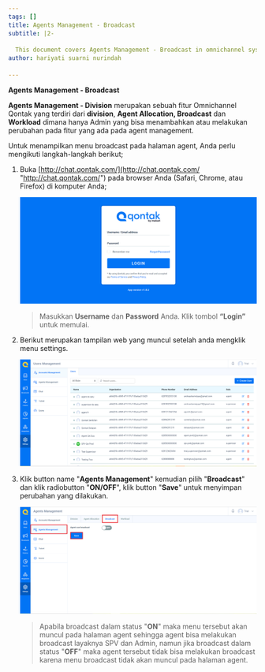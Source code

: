 ```yaml
---
tags: []
title: Agents Management - Broadcast
subtitle: |2-

  This document covers Agents Management - Broadcast in omnichannel system
author: hariyati suarni nurindah

---
```

**Agents Management - Broadcast**

**Agents Management - Division** merupakan sebuah fitur Omnichannel Qontak yang terdiri dari **division**, **Agent Allocation, Broadcast** dan **Workload** dimana hanya Admin yang bisa menambahkan atau melakukan perubahan pada fitur yang ada pada agent management.

Untuk menampilkan menu broadcast pada halaman agent, Anda perlu mengikuti langkah-langkah berikut;

1. Buka [http://chat.qontak.com/](http://chat.qontak.com/ "http://chat.qontak.com/") pada browser Anda (Safari, Chrome, atau Firefox) di komputer Anda;

   ![](/uploads/login-qontak-c.png)

   > Masukkan **Username** dan **Password** Anda. Klik tombol **“Login”** untuk memulai.
2. Berikut merupakan tampilan web yang muncul setelah anda mengklik menu settings.

   ![](/uploads/accounma1.PNG)
3. Klik button name "**Agents Management**" kemudian pilih "**Broadcast**" dan klik radiobutton "**ON/OFF**", klik button "**Save**" untuk menyimpan perubahan yang dilakukan.

   ![](/uploads/broadcast.PNG)

   > Apabila broadcast dalam status "**ON**" maka menu tersebut akan muncul pada halaman agent sehingga agent bisa melakukan broadcast layaknya SPV dan Admin, namun jika broadcast dalam status "**OFF**" maka agent tersebut tidak bisa melakukan broadcast karena menu broadcast tidak akan muncul pada halaman agent.